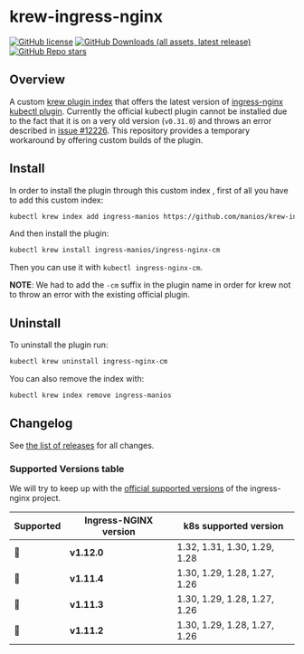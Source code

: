# krew-ingress-nginx

[![GitHub license](https://img.shields.io/github/license/kubernetes/ingress-nginx.svg)](https://github.com/kubernetes/ingress-nginx/blob/main/LICENSE)
[![GitHub Downloads (all assets, latest release)](https://img.shields.io/github/downloads/manios/krew-ingress-nginx/latest/total)](https://github.com/manios/krew-ingress-nginx/releases/tag/v1.11.2)
[![GitHub Repo stars](https://img.shields.io/github/stars/manios/krew-ingress-nginx)](https://github.com/manios/krew-ingress-nginx/stargazers)

## Overview

A custom [krew plugin index](https://krew.sigs.k8s.io/docs/developer-guide/custom-indexes/) that offers the latest version of [ingress-nginx kubectl plugin](https://kubernetes.github.io/ingress-nginx/kubectl-plugin/). Currently the official kubectl plugin cannot be installed due to the fact that it is on a very old version (`v0.31.0`) and throws an error described in [issue #12226](https://github.com/kubernetes/ingress-nginx/issues/12226). This repository provides a temporary workaround by offering custom builds of the plugin.

## Install

In order to install the plugin through this custom index , first of all you have to add this custom index:

```bash
kubectl krew index add ingress-manios https://github.com/manios/krew-ingress-nginx.git
```

And then install the plugin:

```bash
kubectl krew install ingress-manios/ingress-nginx-cm 
```

Then you can use it with `kubectl ingress-nginx-cm`.

**NOTE**: We had to add the `-cm` suffix in the plugin name in order for krew not to throw an error with the existing official plugin.

## Uninstall

To uninstall the plugin run:

```bash
kubectl krew uninstall ingress-nginx-cm
```

You can also remove the index with:

```bash
kubectl krew index remove ingress-manios
```

## Changelog

See [the list of releases](https://github.com/manios/krew-ingress-nginx/releases) for all changes.

### Supported Versions table

We will try to keep up with the [official supported versions](https://github.com/kubernetes/ingress-nginx/releases) of the ingress-nginx project.

| Supported | Ingress-NGINX version | k8s supported version        |
|-----------|-----------------------|------------------------------|
| 🔄        | **v1.12.0**           | 1.32, 1.31, 1.30, 1.29, 1.28 |
| 🔄        | **v1.11.4**           | 1.30, 1.29, 1.28, 1.27, 1.26 |
| 🔄        | **v1.11.3**           | 1.30, 1.29, 1.28, 1.27, 1.26 |
| 🔄        | **v1.11.2**           | 1.30, 1.29, 1.28, 1.27, 1.26 |
